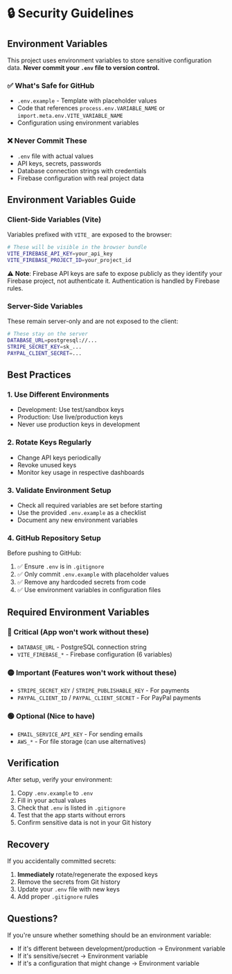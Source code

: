 # 🔒 Security Guidelines

## Environment Variables

This project uses environment variables to store sensitive configuration data. **Never commit your `.env` file to version control.**

### ✅ What's Safe for GitHub

- `.env.example` - Template with placeholder values
- Code that references `process.env.VARIABLE_NAME` or `import.meta.env.VITE_VARIABLE_NAME`
- Configuration using environment variables

### ❌ Never Commit These

- `.env` file with actual values
- API keys, secrets, passwords
- Database connection strings with credentials
- Firebase configuration with real project data

## Environment Variables Guide

### Client-Side Variables (Vite)
Variables prefixed with `VITE_` are exposed to the browser:

```bash
# These will be visible in the browser bundle
VITE_FIREBASE_API_KEY=your_api_key
VITE_FIREBASE_PROJECT_ID=your_project_id
```

⚠️ **Note**: Firebase API keys are safe to expose publicly as they identify your Firebase project, not authenticate it. Authentication is handled by Firebase rules.

### Server-Side Variables
These remain server-only and are not exposed to the client:

```bash
# These stay on the server
DATABASE_URL=postgresql://...
STRIPE_SECRET_KEY=sk_...
PAYPAL_CLIENT_SECRET=...
```

## Best Practices

### 1. Use Different Environments
- Development: Use test/sandbox keys
- Production: Use live/production keys
- Never use production keys in development

### 2. Rotate Keys Regularly
- Change API keys periodically
- Revoke unused keys
- Monitor key usage in respective dashboards

### 3. Validate Environment Setup
- Check all required variables are set before starting
- Use the provided `.env.example` as a checklist
- Document any new environment variables

### 4. GitHub Repository Setup

Before pushing to GitHub:

1. ✅ Ensure `.env` is in `.gitignore`
2. ✅ Only commit `.env.example` with placeholder values
3. ✅ Remove any hardcoded secrets from code
4. ✅ Use environment variables in configuration files

## Required Environment Variables

### 🔴 Critical (App won't work without these)
- `DATABASE_URL` - PostgreSQL connection string
- `VITE_FIREBASE_*` - Firebase configuration (6 variables)

### 🟡 Important (Features won't work without these)
- `STRIPE_SECRET_KEY` / `STRIPE_PUBLISHABLE_KEY` - For payments
- `PAYPAL_CLIENT_ID` / `PAYPAL_CLIENT_SECRET` - For PayPal payments

### 🟢 Optional (Nice to have)
- `EMAIL_SERVICE_API_KEY` - For sending emails
- `AWS_*` - For file storage (can use alternatives)

## Verification

After setup, verify your environment:

1. Copy `.env.example` to `.env`
2. Fill in your actual values
3. Check that `.env` is listed in `.gitignore`
4. Test that the app starts without errors
5. Confirm sensitive data is not in your Git history

## Recovery

If you accidentally committed secrets:

1. **Immediately** rotate/regenerate the exposed keys
2. Remove the secrets from Git history
3. Update your `.env` file with new keys
4. Add proper `.gitignore` rules

## Questions?

If you're unsure whether something should be an environment variable:
- If it's different between development/production → Environment variable
- If it's sensitive/secret → Environment variable  
- If it's a configuration that might change → Environment variable
